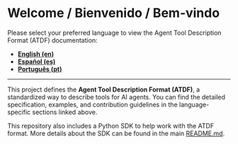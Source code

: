 # Welcome / Bienvenido / Bem-vindo

Please select your preferred language to view the Agent Tool Description Format (ATDF) documentation:

*   [**English (en)**](/en/index.md)
*   [**Español (es)**](/es/index.md)
*   [**Português (pt)**](/pt/index.md)

---

This project defines the **Agent Tool Description Format (ATDF)**, a standardized way to describe tools for AI agents. You can find the detailed specification, examples, and contribution guidelines in the language-specific sections linked above.

This repository also includes a Python SDK to help work with the ATDF format. More details about the SDK can be found in the main [README.md](../../README.md). 